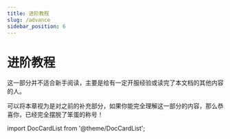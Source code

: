 ```yaml
---
title: 进阶教程
slug: /advance
sidebar_position: 6
---
```


# 进阶教程

这一部分并不适合新手阅读，主要是给有一定开服经验或读完了本文档的其他内容的人。

可以将本章视为是对之前的补充部分，如果你能完全理解这一部分的内容，那么恭喜你，已经完全摆脱了笨蛋的称号！

import DocCardList from '@theme/DocCardList';

<DocCardList />
